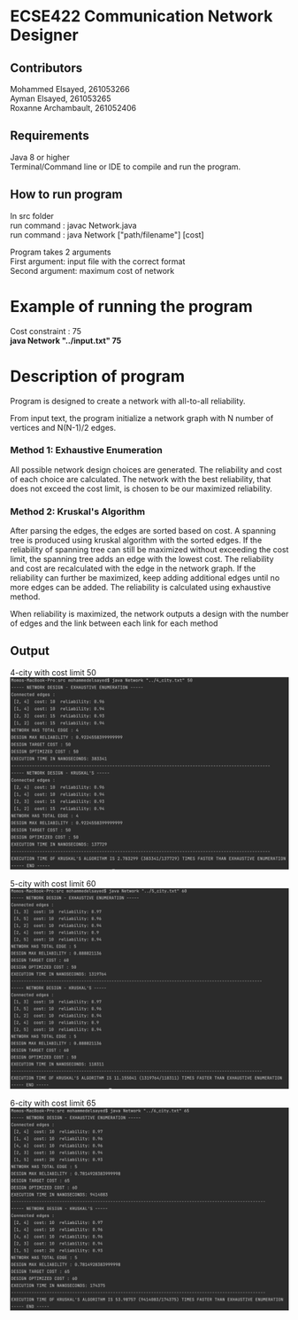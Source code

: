 # ECSE422 Communication Network Designer

## Contributors
Mohammed Elsayed, 261053266 <br/>
Ayman Elsayed, 261053265 <br/>
Roxanne Archambault, 261052406 <br/>

## Requirements
Java 8 or higher <br/>
Terminal/Command line or IDE to compile and run the program. <br/>

## How to run program
In src folder  <br/> 
run command : javac Network.java </br>
run command : java Network ["path/filename"] [cost] <br/>

Program takes 2 arguments <br/>
First argument: input file with the correct format <br/>
Second argument: maximum cost of network <br/>

# Example of running the program
Cost constraint : 75 <br/>
<b> java Network "../input.txt" 75 </b> <br/>


# Description of program
Program is designed to create a network with all-to-all reliability.

From input text, the program initialize a network graph with N number of vertices and N(N-1)/2 edges.

### Method 1: Exhaustive Enumeration
All possible network design choices are generated. The reliability and cost of each choice are calculated. The network with the best reliability, that does not exceed the cost limit, is chosen to be our maximized reliability.

### Method 2: Kruskal's Algorithm
After parsing the edges, the edges are sorted based on cost. A spanning tree is produced using kruskal algorithm with the sorted edges.
If the reliability of spanning tree can still be maximized without exceeding the cost limit, the spanning tree adds an edge with the lowest cost. The reliability and cost are recalculated with the edge in the network graph. If the reliability can further be maximized, keep adding additional edges until no more edges can be added. The reliability is calculated using exhaustive method.

When reliability is maximized, the network outputs a design with the number of edges and the link between each link for each method

## Output

4-city with cost limit 50 <br/>
![4-city](/Images/4-city.png)

5-city with cost limit 60 <br/>
![5-city](/Images/5-city.png)

6-city with cost limit 65 <br/>
![6-city](/Images/6-city.png)









